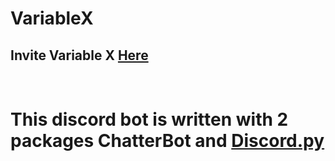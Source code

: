 <!DOCTYPE html>
<html>
<body>


<h1>VariableX</h1>
<h2>Invite Variable X <a href = "https://discord.com/api/oauth2/authorize?client_id=850887841655554088&permissions=0&scope=bot" target = "_blank">Here</a></h2>
<br>
<h1>This discord bot is written with 2 packages ChatterBot and <a href = "https://github.com/Rapptz/discord.py#:~:text=discord.py%20is%20an%20API%20wrapper%20for%20Discord%20written,changing%20and%20the%20wrapper%20API%20is%20as%20well.">Discord.py</a></h1>
</body>
</html>
